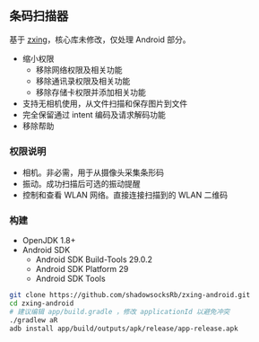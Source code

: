 ## 条码扫描器

基于 [zxing](https://github.com/zxing/zxing)，核心库未修改，仅处理 Android 部分。

- 缩小权限
  * 移除网络权限及相关功能
  * 移除通讯录权限及相关功能
  * 移除存储卡权限并添加相关功能
- 支持无相机使用，从文件扫描和保存图片到文件
- 完全保留通过 intent 编码及请求解码功能
- 移除帮助

### 权限说明

- 相机。非必需，用于从摄像头采集条形码
- 振动。成功扫描后可选的振动提醒
- 控制和查看 WLAN 网络。直接连接扫描到的 WLAN 二维码

### 构建

* OpenJDK 1.8+
* Android SDK
  - Android SDK Build-Tools 29.0.2
  - Android SDK Platform 29
  - Android SDK Tools

```bash
git clone https://github.com/shadowsocksRb/zxing-android.git
cd zxing-android
# 建议编辑 app/build.gradle ，修改 applicationId 以避免冲突
./gradlew aR
adb install app/build/outputs/apk/release/app-release.apk
```
